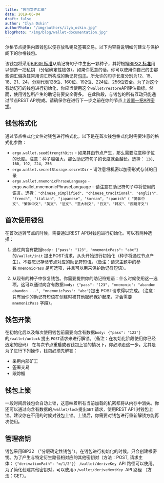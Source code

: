 ```yaml
---
title: "钱包文件汇编"
date: 2019-06-04
draft: false
author: "Ilya Oskin"
authorPhoto: "/img/authors/ilya_oskin.jpg"
blogPhoto: "/img/blog/wallet-documentation.jpg"
---
```


尔格节点提供内置钱包以便存放私钥及签署交易。以下内容将说明如何建立与保护阁下的尔格钱包。

该钱包将采用[BIP39 标准](https://github.com/bitcoin/bips/blob/master/bip-0039.mediawiki)从助记符句子中生出一颗种子，其将根据[BIP32 标准](https://github.com/bitcoin/bips/blob/master/bip-0032.mediawiki)用以创造一把私钥 （分层确定性钱包）。如果你愿意的话，你可以使用你自己的由那些词汇偏执狂常用词汇所构成的助记符[句子](https://github.com/ergoplatform/ergo-wallet/tree/master/src/main/resources/wordlist)。所允许的句子长度分别为12、15、18、21、24，分别代表128位、160位、192位、224位、256位安全。为了对这个有助记符的钱包进行初始化，你应当使用这个`wallet/restore`API评估指标。然而，使用钱包所产生的助记符要安全得多。
在此阶段，与钱包的所有互动只能通过节点REST API完成。请确保你在进行下一步之前在你的节点上[设置一把API密钥](https://github.com/ergoplatform/ergo/wiki/Ergo-REST-API#setting-an-api-key)。

## 钱包格式化

通过节点格式化文件对钱包进行格式化。以下是在首次钱包格式化时需要注意的格式化参数：

* `ergo.wallet.seedStrengthBits` - 如果其由节点产生，那么需要注意种子位的长度。注意：种子越强大，那么助记符句子的长度就会越长。选择： `128, 160, 192, 224, 256`
* `ergo.wallet.secretStorage.secretDir` - 请注意将机密以加密形式存储的目录
* `ergo.wallet.mnemonicPhraseLanguage` - ergo.wallet.mnemonicPhraseLanguage – 请注意在助记符句子中将使用的语言。选择：`"chinese_simplified", "chinese_traditional", "english", "french", "italian", "japanese", "korean", "spanish"（ "简体中文"、"繁体中文"、"英文"、"法文"、"意大利文"、"日文"、"韩文"、"西班牙文"）`

## 首次使用钱包

在首次运转节点的时候，需要通过REST API对钱包进行初始化。可以有两种选择：

1. 通过向含有数据`body: {"pass": "123", "mnemonicPass": "abc"}`的`/wallet/init` 提出POST请求，从头开始进行初始化（种子将通过节点产生）。不要忘记存储节点对应的助记符短语。（备注：请求主题中的参数 `mnemonicPass` 是可选项，并且可以用来保护助记符短语）。

2. 从现有的种子中恢复钱包。你需要提供你的助记符短语：什么时候使用这一选项。这可以通过向含有数据`body: {"pass": "123", "mnemonic": "abandon abandon ...", "mnemonicPass": "abc"}`提出 POST请求得以完成。（注意：只有当你的助记符短语在创建时被其他密码保护起来，才会需要`mnemonicPass` 字段）。

## 钱包开锁

在初始化后以及每次使用钱包前需要向含有数据`body: {"pass": "123"}`的`/wallet/unlock` 提出 `POST`请求来进行解锁。（备注：在初始化阶段使用你已经选定的密码） 
在每次节点重启或者钱包上锁的情况下，你必须走这一步。尤其是为了进行下列操作，钱包必须先解锁：

* 采用内部矿工
* 签署交易
* 跟踪框

## 钱包上锁

一段时间后钱包会自动上锁，这意味着所有当前加载的机密都将从内存中消失。你还可以通过向含有数据的`/wallet/lock`提出`GET` 请求，使用REST API 对钱包上锁。建议你在不用的时候对钱包上锁。上锁后，你需要对钱包进行重新解锁方能再次使用。

## 管理密钥

钱包采用BIP32 （"分层确定性钱包"）。在钱包进行初始化的时候，只会创建根密钥。为了产生与特定衍生路径相对应的其他密钥对（方法：POST, 请求主体： `{"derivationPath": "m/1/2"}`） `/wallet/deriveKey`  API 路径可以使用。为了简化创建其他密钥对，可以使用a `/wallet/deriveNextKey`  API 路径 （方法：GET）。
